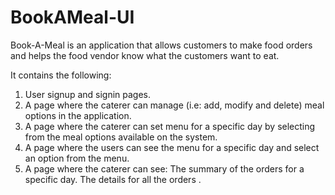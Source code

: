 # BookAMeal-UI
Book-A-Meal is an application that allows customers to make food orders and helps the food vendor know what the customers want to eat.

It contains the following:
1. User signup and signin pages.
2. A page where the caterer can manage (i.e: add, modify and delete) meal options in the application.
3. A page where the caterer can set menu for a specific day by selecting from the meal options available on the system.
4. A page where the users can see the menu for a specific day and select an option from the menu.
5. A page where the caterer can see:
    The summary of the orders for a  specific day.
    The details for all the orders .
